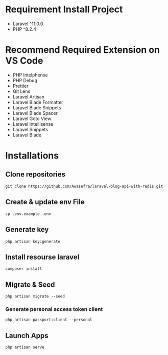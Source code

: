 # Requirement Install Project

-   Laravel ^11.0.0
-   PHP ^8.2.4

# Recommend Required Extension on VS Code

-   PHP Intelphense
-   PHP Debug
-   Prettier
-   Git Lens
-   Laravel Artisan
-   Laravel Blade Formatter
-   Laravel Blade Snippets
-   Laravel Blade Spacer
-   Laravel Goto View
-   Laravel Intellisense
-   Laravel Snippets
-   Laravel Blade

# Installations

## Clone repositories

```
git clone https://github.com/Awasefra/laravel-blog-api-with-redis.git
```

## Create & update env File

```
cp .env.example .env
```

###

## Generate key

```
php artisan key:generate
```

## Install resourse laravel

```
composer install
```

## Migrate & Seed

```
php artisan migrate --seed
```

### Generate personal access token client


```
php artisan passport:client --personal
```


## Launch Apps

```
php artisan serve
```
